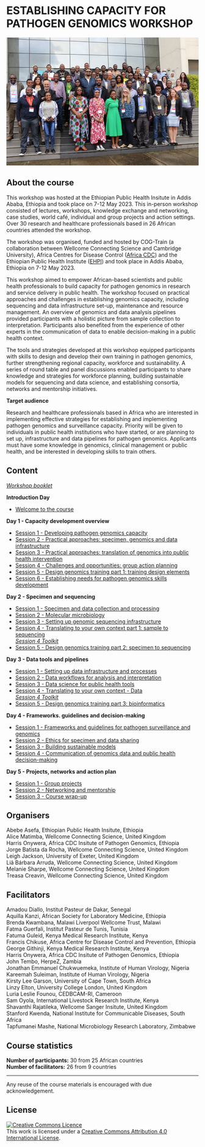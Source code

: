 # ESTABLISHING CAPACITY FOR PATHOGEN GENOMICS WORKSHOP

![Participants of the Establishing Capacity for Pathogen Genomics 2023](images/ECPG.png)

## About the course


This workshop was hosted at the Ethiopian Public Health Insitute in Addis Ababa, Ethiopia and took place on 7-12 May 2023. This in-person workshop consisted of lectures, workshops, knowledge exchange and networking, case studies, world café, individual and group projects and action settings. Over 30 research and healthcare professionals based in 26 African countries attended the workshop. 


The workshop was organised, funded and hosted by COG-Train (a collaboration between Wellcome Connecting Science and Cambridge University),  Africa Centres for Disease Control ([Africa CDC](https://africacdc.org/)) and the Ethiopian Public Health Institute ([EHPI](https://ephi.gov.et/)) and took place in Addis Ababa, Ethiopia on 7-12 May 2023.


This workshop aimed to empower African-based scientists and public health professionals to build capacity for pathogen genomics in research and service delivery in public health. The workshop focused on practical approaches and challenges in establishing genomics capacity, including sequencing and data infrastructure set-up, maintenance and resource management.  An overview of genomics and data analysis pipelines provided participants with a holistic picture from sample collection to interpretation. Participants also benefited from the experience of other experts in the communication of data to enable decision-making in a public health context.  


The tools and strategies developed at this workshop equipped participants with skills to design and develop their own training in pathogen genomics, further strengthening regional capacity, workforce and sustainability. A series of round table and panel discussions enabled participants to share knowledge and strategies for workforce planning, building sustainable models for sequencing and data science, and establishing consortia, networks and mentorship initiatives.


**Target audience**


Research and healthcare professionals based in Africa who are interested in implementing effective strategies for establishing and implementing pathogen genomics and surveillance capacity. Priority will be given to individuals in public health institutions who have started, or are planning to set up, infrastructure and data pipelines for pathogen genomics. Applicants must have some knowledge in genomics, clinical management or public health, and be interested in developing skills to train others.


## Content


_[Workshop booklet](assets/ECPG_Booklet.pdf)_


**Introduction Day**


* [Welcome to the course](assets/ECPG_IntroDay_Slides.pptx.pdf)


**Day 1 - Capacity development overview**
      
* [Session 1 - Developing pathogen genomics capacity](assets/ECPG_D1S1_slides.pptx.pdf)                 
* [Session 2 - Practical approaches: specimen, genomics and data infrastructure](assets/ECPG_D1S2_slides.pptx.pdf)     
* [Session 3 - Practical approaches: translation of genomics into public health intervention](assets/ECPG_D1S3_slides.pptx.pdf)
* [Session 4 - Challenges and opportunities: group action planning](assets/ECPG_D1S4_slides.pptx.pdf)            
* [Session 5 - Design genomics training part 1: training design elements](assets/ECPG_D1S5_slides.pptx.pdf)      
* [Session 6 - Establishing needs for pathogen genomics skills development](assets/ECPG_D1S6_slides.pptx.pdf)       


**Day 2 - Specimen and sequencing**


* [Session 1 - Specimen and data collection and processing](assets/ECPG_D2S1_slides.pptx.pdf)      
* [Session 2 - Molecular microbiology](assets/ECPG_D2S2_slides.pptx.pdf)      
* [Session 3 - Setting up genomic sequencing infrastructure](assets/ECPG_D2S3_slides.pptx.pdf)           
* [Session 4 - Translating to your own context part 1: sample to sequencing](assets/ECPG_D2S4_slides.pptx.pdf)    
      _[Session 4 Toolkit](assets/ECPG_D2_toolkit.xlsx)_        
* [Session 5 - Design genomics training part 2: specimen to sequencing](assets/ECPG_D2S5_slides.pptx.pdf)        


**Day 3 - Data tools and pipelines**


* [Session 1 - Setting up data infrastructure and processes](assets/ECPG_D3S1_slides.pptx.pdf)      
* [Session 2 - Data workflows for analysis and interpretation](assets/ECPG_D3S2_slides.pptx.pdf)      
* [Session 3 - Data science for public health tools](assets/ECPG_D3S3_slides.pptx.pdf)          
* [Session 4 - Translating to your own context - Data](assets/ECPG_D3S4_slides.pptx.pdf)   
      _[Session 4 Toolkit](assets/ECPG_D3_toolkit.xlsx)_        
* [Session 5 - Design genomics training part 3: bioinformatics](assets/ECPG_D3S5_slides.pptx.pdf)            


**Day 4 - Frameworks. guidelines and decision-making**


* [Session 1 - Frameworks and guidelines for pathogen surveillance and genomics](assets/ECPG_D4S1_slides.pptx.pdf)      
* [Session 2 - Ethics for specimen and data sharing](assets/ECPG_D4S2_slides.pptx.pdf)    
* [Session 3 - Building sustainable models](assets/ECPG_D4S3_slides.pptx.pdf)        
* [Session 4 - Communication of genomics data and public health decision-making](assets/ECPG_D4S4_slides.pptx.pdf)                     

**Day 5 - Projects, networks and action plan**


* [Session 1 - Group projects](assets/ECPG_D5S1_slides.pptx.pdf)      
* [Session 2 - Networking and mentorship](assets/ECPG_D5S2_slides.pptx.pdf)      
* [Session 3 - Course wrap-up](assets/ECPG_D5S3_slides.pptx.pdf)        

## Organisers

Abebe Asefa, Ethiopian Public Health Insitute, Ethiopia          
Alice Matimba, Wellcome Connecting Science, United Kingdom        
Harris Onywera, Africa CDC Insitute of Pathogen Genomics, Ethiopia            
Jorge Batista da Rocha, Wellcome Connecting Science, United Kingdom      
Leigh Jackson, University of Exeter, United Kingdom      
Liã Bárbara Arruda, Wellcome Connecting Science, United Kingdom      
Melanie Sharpe, Wellcome Connecting Science, United Kingdom      
Treasa Creavin, Wellcome Connecting Science, United Kingdom   

## Facilitators

Amadou Diallo, Institut Pasteur de Dakar, Senegal               
Aquilla Kanzi, African Society for Laboratory Medicine, Ethiopia                  
Brenda Kwambana, Malawi Liverpool Wellcome Trust, Malawi              
Fatma Guerfali, Institut Pasteur de Tunis, Tunisia         
Fatuma Guleid, Kenya Medical Research Institute, Kenya     
Francis Chikuse, Africa Centre for Disease Control and Prevention, Ethiopia            
George Githinji,  Kenya Medical Research Institute, Kenya            
Harris Onywera, Africa CDC Insitute of Pathogen Genomics, Ethiopia          
John Tembo, HerpeZ, Zambia               
Jonathan Emmanuel Chukwuemeka, Institute of Human Virology, Nigeria          
Kareemah Suleiman, Institute of Human Virology, Nigeria               
Kirsty Lee Garson, University of Cape Town, South Africa           
Linzy Elton, University College London, United Kingdom              
Luria Leslie Founou, CEDBCAM-RI, Cameroon         
Sam Oyola, International Livestock Research Institute, Kenya             
Shavanthi Rajatileka, Wellcome Sanger Insitute, United Kingdom            
Stanford Kwenda, National Institute for Communicable Diseases, South Africa              
Tapfumanei Mashe, National Microbiology Research Laboratory, Zimbabwe              
  
## Course statistics     
             
**Number of participants:** 30 from 25 African countries         
**Number of facilitators:** 26 from 9 countries      

******
Any reuse of the course materials is encouraged with due acknowledgement.

## License
<a rel="license" href="http://creativecommons.org/licenses/by/4.0/"><img alt="Creative Commons Licence" style="border-width:0" src="https://i.creativecommons.org/l/by/4.0/88x31.png" /></a><br />This work is licensed under a <a rel="license" href="http://creativecommons.org/licenses/by/4.0/">Creative Commons Attribution 4.0 International License</a>.

<!-- ## How to cite    -->     
